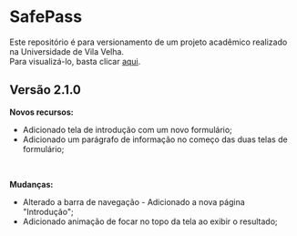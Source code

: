 # SafePass<br>
  
Este repositório é para versionamento de um projeto acadêmico realizado na Universidade de Vila Velha.<br>
Para visualizá-lo, basta clicar [aqui](https://mgrigoleto.github.io/projeto-bike/).
<br> 

## Versão 2.1.0<br>  

**Novos recursos:**
- Adicionado tela de introdução com um novo formulário;
- Adicionado um parágrafo de informação no começo das duas telas de formulário;
<br>

**Mudanças:**
- Alterado a barra de navegação - Adicionado a nova página "Introdução";
- Adicionado animação de focar no topo da tela ao exibir o resultado;
